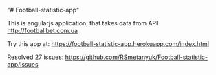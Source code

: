 "# Football-statistic-app" 

This is angularjs application, that takes data from API http://footballbet.com.ua

Try this app at: https://football-statistic-app.herokuapp.com/index.html

Resolved 27 issues: https://github.com/RSmetanyuk/Football-statistic-app/issues